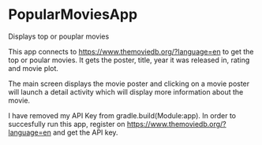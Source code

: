 # PopularMoviesApp
Displays top or pouplar movies

This app connects to https://www.themoviedb.org/?language=en to get the top or poular movies. 
It gets the poster, title, year it was released in, rating and movie plot. 

The main screen displays the movie poster and clicking on a movie poster will launch a detail
activity which will display more information about the movie.

I have removed my API Key from gradle.build(Module:app). In order to succesfully run this app, register on 
https://www.themoviedb.org/?language=en and get the API key.
